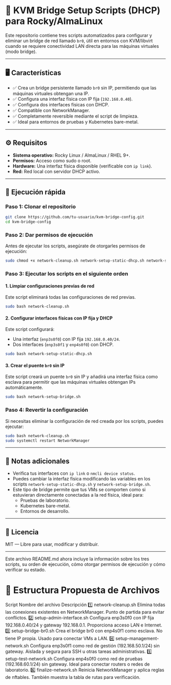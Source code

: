 # 🔧 KVM Bridge Setup Scripts (DHCP) para Rocky/AlmaLinux

Este repositorio contiene tres scripts automatizados para configurar y eliminar un bridge de red llamado `br0`, útil en entornos con KVM/libvirt cuando se requiere conectividad LAN directa para las máquinas virtuales (modo bridge).

---

## 🖥️ Características

- ✅ Crea un bridge persistente llamado `br0` sin IP, permitiendo que las máquinas virtuales obtengan una IP.
- ✅ Configura una interfaz física con IP fija (`192.168.0.40`).
- ✅ Configura dos interfaces físicas con DHCP.
- ✅ Compatible con NetworkManager.
- ✅ Completamente reversible mediante el script de limpieza.
- ✅ Ideal para entornos de pruebas y Kubernetes bare-metal.

---

## ⚙️ Requisitos

- **Sistema operativo:** Rocky Linux / AlmaLinux / RHEL 9+.
- **Permisos:** Acceso como sudo o root.
- **Hardware:** Una interfaz física disponible (verificable con `ip link`).
- **Red:** Red local con servidor DHCP activo.

---

## 🚀 Ejecución rápida

### Paso 1: Clonar el repositorio

```bash
git clone https://github.com/tu-usuario/kvm-bridge-config.git
cd kvm-bridge-config
```

### Paso 2: Dar permisos de ejecución

Antes de ejecutar los scripts, asegúrate de otorgarles permisos de ejecución:

```bash
sudo chmod +x network-cleanup.sh network-setup-static-dhcp.sh network-setup-bridge.sh
```

### Paso 3: Ejecutar los scripts en el siguiente orden

#### 1. Limpiar configuraciones previas de red

Este script eliminará todas las configuraciones de red previas.

```bash
sudo bash network-cleanup.sh
```

#### 2. Configurar interfaces físicas con IP fija y DHCP

Este script configurará:

- Una interfaz (`enp3s0f0`) con IP fija `192.168.0.40/24`.
- Dos interfaces (`enp3s0f1` y `enp4s0f0`) con DHCP.

```bash
sudo bash network-setup-static-dhcp.sh
```

#### 3. Crear el puente `br0` sin IP

Este script creará un puente `br0` sin IP y añadirá una interfaz física como esclava para permitir que las máquinas virtuales obtengan IPs automáticamente.

```bash
sudo bash network-setup-bridge.sh
```

### Paso 4: Revertir la configuración

Si necesitas eliminar la configuración de red creada por los scripts, puedes ejecutar:

```bash
sudo bash network-cleanup.sh
sudo systemctl restart NetworkManager
```

---

## 📍 Notas adicionales

- Verifica tus interfaces con `ip link` o `nmcli device status`.
- Puedes cambiar la interfaz física modificando las variables en los scripts `network-setup-static-dhcp.sh` y `network-setup-bridge.sh`.
- Este tipo de bridge permite que tus VMs se comporten como si estuvieran directamente conectadas a la red física, ideal para:
  - Pruebas de laboratorio.
  - Kubernetes bare-metal.
  - Entornos de desarrollo.

---

## 📜 Licencia

MIT — Libre para usar, modificar y distribuir.

---

Este archivo README.md ahora incluye la información sobre los tres scripts, su orden de ejecución, cómo otorgar permisos de ejecución y cómo verificar su estado.




# 📁 Estructura Propuesta de Archivos

Script	Nombre del archivo	Descripción
1️⃣	network-cleanup.sh	Elimina todas las conexiones existentes en NetworkManager. Punto de partida para evitar conflictos.
2️⃣	setup-admin-interface.sh	Configura enp3s0f0 con IP fija 192.168.0.40/24 y gateway 192.168.0.1. Proporciona acceso LAN e Internet.
3️⃣	setup-bridge-br0.sh	Crea el bridge br0 con enp4s0f1 como esclava. No tiene IP propia. Usado para conectar VMs a LAN.
4️⃣	setup-management-network.sh	Configura enp3s0f1 como red de gestión (192.168.50.1/24) sin gateway. Aislada y segura para SSH u otras tareas administrativas.
5️⃣	setup-test-network.sh	Configura enp4s0f0 como red de pruebas (192.168.60.1/24) sin gateway. Ideal para conectar routers o redes de laboratorio.
6️⃣	finalize-network.sh	Reinicia NetworkManager y aplica reglas de nftables. También muestra la tabla de rutas para verificación.
